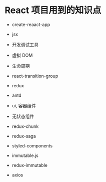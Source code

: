 # React 项目用到的知识点

- create-reaact-app

- jsx

- 开发调试工具

- 虚拟 DOM

- 生命周期

- react-transition-group

- redux

- antd

- ui, 容器组件

- 无状态组件

- redux-chunk

- redux-saga

- styled-components

- immutable.js

- redux-immutable

- axios